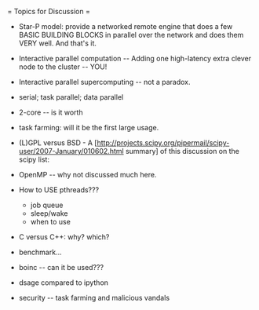 = Topics for Discussion =

 * Star-P model: provide a networked remote engine that does a few BASIC BUILDING BLOCKS in parallel over the network and does them VERY well.  And that's it.

 * Interactive parallel computation -- Adding one high-latency extra clever node to the cluster -- YOU!

 * Interactive parallel supercomputing -- not a paradox.

 * serial; task parallel; data parallel

 * 2-core -- is it worth
 
 * task farming: will it be the first large usage.

 * (L)GPL versus BSD - A [http://projects.scipy.org/pipermail/scipy-user/2007-January/010602.html summary] of this discussion on the scipy list:


 * OpenMP -- why not discussed much here. 

 * How to USE pthreads???
     - job queue
     - sleep/wake
     - when to use

 * C versus C++: why? which?

 * benchmark...
 
 * boinc -- can it be used???

 * dsage compared to ipython

 * security -- task farming and malicious vandals
